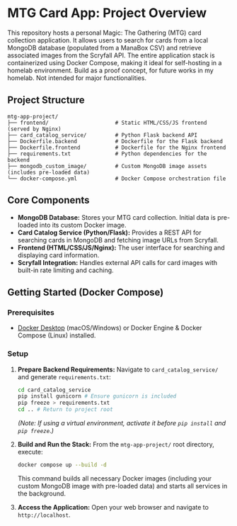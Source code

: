 # MTG Card App: Project Overview

This repository hosts a personal Magic: The Gathering (MTG) card collection application. It allows users to search for cards from a local MongoDB database (populated from a ManaBox CSV) and retrieve associated images from the Scryfall API. The entire application stack is containerized using Docker Compose, making it ideal for self-hosting in a homelab environment.
Build as a proof concept, for future works in my homelab. Not intended for major functionalities.

## Project Structure

```
mtg-app-project/
├── frontend/                     # Static HTML/CSS/JS frontend (served by Nginx)
├── card_catalog_service/         # Python Flask backend API
├── Dockerfile.backend            # Dockerfile for the Flask backend
├── Dockerfile.frontend           # Dockerfile for the Nginx frontend
├── requirements.txt              # Python dependencies for the backend
├── mongodb_custom_image/         # Custom MongoDB image assets (includes pre-loaded data)
└── docker-compose.yml            # Docker Compose orchestration file
```

## Core Components

* **MongoDB Database:** Stores your MTG card collection. Initial data is pre-loaded into its custom Docker image.
* **Card Catalog Service (Python/Flask):** Provides a REST API for searching cards in MongoDB and fetching image URLs from Scryfall.
* **Frontend (HTML/CSS/JS/Nginx):** The user interface for searching and displaying card information.
* **Scryfall Integration:** Handles external API calls for card images with built-in rate limiting and caching.

## Getting Started (Docker Compose)

### Prerequisites

* [Docker Desktop](https://www.docker.com/products/docker-desktop/) (macOS/Windows) or Docker Engine & Docker Compose (Linux) installed.

### Setup

1.  **Prepare Backend Requirements:**
    Navigate to `card_catalog_service/` and generate `requirements.txt`:

    ```bash
    cd card_catalog_service
    pip install gunicorn # Ensure gunicorn is included
    pip freeze > requirements.txt
    cd .. # Return to project root
    ```
    *(Note: If using a virtual environment, activate it before `pip install` and `pip freeze`.)*

2.  **Build and Run the Stack:**
    From the `mtg-app-project/` root directory, execute:

    ```bash
    docker compose up --build -d
    ```

    This command builds all necessary Docker images (including your custom MongoDB image with pre-loaded data) and starts all services in the background.

3.  **Access the Application:**
    Open your web browser and navigate to `http://localhost`.

